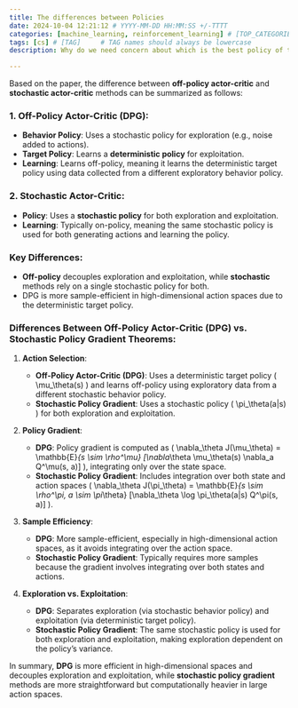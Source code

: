 ```yaml
---
title: The differences between Policies
date: 2024-10-04 12:21:12 # YYYY-MM-DD HH:MM:SS +/-TTTT
categories: [machine_learning, reinforcement_learning] # [TOP_CATEGORIE, SUB_CATEGORIE]
tags: [cs] # [TAG]     # TAG names should always be lowercase
description: Why do we need concern about which is the best policy of these tasks?

---
```



Based on the paper, the difference between **off-policy actor-critic** and **stochastic actor-critic** methods can be summarized as follows:

### 1. **Off-Policy Actor-Critic (DPG)**:
- **Behavior Policy**: Uses a stochastic policy for exploration (e.g., noise added to actions).
- **Target Policy**: Learns a **deterministic policy** for exploitation.
- **Learning**: Learns off-policy, meaning it learns the deterministic target policy using data collected from a different exploratory behavior policy.

### 2. **Stochastic Actor-Critic**:
- **Policy**: Uses a **stochastic policy** for both exploration and exploitation.
- **Learning**: Typically on-policy, meaning the same stochastic policy is used for both generating actions and learning the policy.

### Key Differences:
- **Off-policy** decouples exploration and exploitation, while **stochastic** methods rely on a single stochastic policy for both.
- DPG is more sample-efficient in high-dimensional action spaces due to the deterministic target policy.


### Differences Between Off-Policy Actor-Critic (DPG) vs. Stochastic Policy Gradient Theorems:

1. **Action Selection**:
   - **Off-Policy Actor-Critic (DPG)**: Uses a deterministic target policy \( \mu_\theta(s) \) and learns off-policy using exploratory data from a different stochastic behavior policy.
   - **Stochastic Policy Gradient**: Uses a stochastic policy \( \pi_\theta(a|s) \) for both exploration and exploitation.

2. **Policy Gradient**:
   - **DPG**: Policy gradient is computed as \( \nabla_\theta J(\mu_\theta) = \mathbb{E}_{s \sim \rho^\mu} [\nabla_\theta \mu_\theta(s) \nabla_a Q^\mu(s, a)] \), integrating only over the state space.
   - **Stochastic Policy Gradient**: Includes integration over both state and action spaces \( \nabla_\theta J(\pi_\theta) = \mathbb{E}_{s \sim \rho^\pi, a \sim \pi_\theta} [\nabla_\theta \log \pi_\theta(a|s) Q^\pi(s, a)] \).

3. **Sample Efficiency**:
   - **DPG**: More sample-efficient, especially in high-dimensional action spaces, as it avoids integrating over the action space.
   - **Stochastic Policy Gradient**: Typically requires more samples because the gradient involves integrating over both states and actions.

4. **Exploration vs. Exploitation**:
   - **DPG**: Separates exploration (via stochastic behavior policy) and exploitation (via deterministic target policy).
   - **Stochastic Policy Gradient**: The same stochastic policy is used for both exploration and exploitation, making exploration dependent on the policy’s variance.

In summary, **DPG** is more efficient in high-dimensional spaces and decouples exploration and exploitation, while **stochastic policy gradient** methods are more straightforward but computationally heavier in large action spaces.

